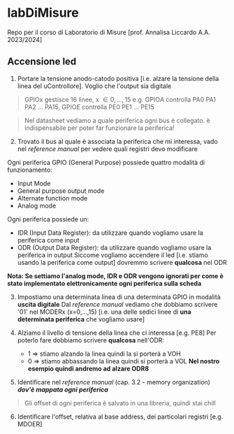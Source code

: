 # labDiMisure
Repo per il corso di Laboratorio di Misure [prof. Annalisa Liccardo A.A. 2023/2024]

## Accensione led
1. Portare la tensione anodo-catodo positiva [i.e. alzare la tensione della linea del uControllore]. Voglio che l'output sia digitale

> GPIOx gestisce 16 linee, x $\in {0,...,15}$
e.g. GPIO*A* controlla PA0 PA1 PA2 ... PA15, GPIO*E* controlla PE0 PE1 ... PE15

> Nel datasheet vediamo a quale periferica ogni bus è collegato. è indispensabile per poter far funzionare la periferica!

2. Trovato il bus al quale è associata la periferica che mi interessa, vado nel *reference manual* per vedere quali registri devo modificare

Ogni periferica GPIO (General Purpose) possiede quattro modalità di funzionamento:
- Input Mode
- General purpose output mode
- Alternate function mode
- Analog mode

Ogni periferica possiede un:
- IDR (Input Data Register): da utilizzare quando vogliamo usare la periferica come input
- ODR (Output Data Register): da utilizzare quando vogliamo usare la periferica in output
Siccome vogliamo accendere il led [i.e. stiamo usando la periferica come output] dovremmo scrivere __qualcosa__ nel ODR

**Nota: Se settiamo l'analog mode, IDR e ODR vengono ignorati per come è stato implementato elettronicamente ogni periferica sulla scheda**

3. Impostiamo una determinata linea di una determinata GPIO in modalità __uscita digitale__
Dal *reference manual* vediamo che dobbiamo scrivere '01' nel MODERx (x=0,...,15) [i.e. una delle sedici linee di __una determinata periferica__ che vogliamo usare]

4. Alziamo il livello di tensione della linea che ci interessa [e.g. PE8]
Per poterlo fare dobbiamo scrivere __qualcosa__ nell'ODR:
   - 1 => stiamo alzando la linea quindi la si porterà a VOH
   - 0 => stiamo abbassando la linea quindi si porterà a VOL
__Nel nostro esempio quindi andremo ad alzare ODR8__

5. Identificare nel *reference manual* (cap. 3.2 - memory organization) ***dov'è mappata ogni periferica***
> Gli offset di ogni periferica è salvato in una libreria, quindi stai chill

6. Identificare l'offset, relativa al base address, dei particolari registri [e.g. MDOER]
